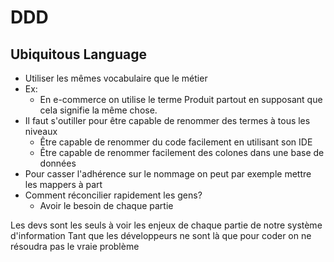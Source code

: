 # DDD
## Ubiquitous Language
- Utiliser les mêmes vocabulaire que le métier
- Ex:
    - En e-commerce on utilise le terme Produit partout en supposant que cela
    signifie la même chose.
- Il faut s'outiller pour être capable de renommer des termes à tous les niveaux
    - Être capable de renommer du code facilement en utilisant son IDE
    - Être capable de renommer facilement des colones dans une base de données
- Pour casser l'adhérence sur le nommage on peut par exemple mettre les mappers à part
- Comment réconcilier rapidement les gens?
    - Avoir le besoin de chaque partie

Les devs sont les seuls à voir les enjeux de chaque partie de notre système d'information
Tant que les développeurs ne sont là que pour coder on ne résoudra pas le vraie problème


